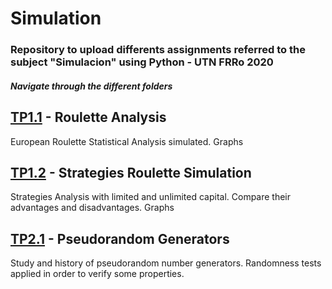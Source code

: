 # Simulation
### Repository to upload differents assignments referred to the subject "Simulacion" using Python - UTN FRRo 2020

##### Navigate through the different folders

## [TP1.1] - Roulette Analysis
European Roulette Statistical Analysis simulated. Graphs

## [TP1.2] - Strategies Roulette Simulation
Strategies Analysis with limited and unlimited capital. Compare their advantages and disadvantages. Graphs

## [TP2.1] - Pseudorandom Generators
Study and history of pseudorandom number generators. Randomness tests applied in order to verify some properties.

[TP1.1]: ./tp1.1
[TP1.2]: ./tp1.2
[TP2.1]: ./tp2.1
